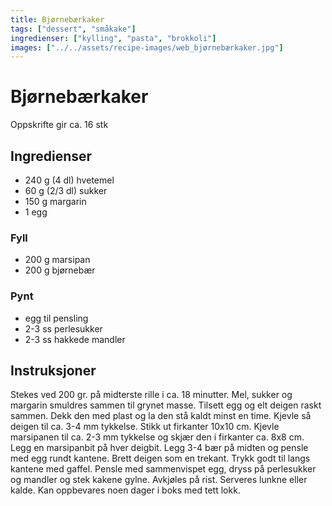 ```yaml
---
title: Bjørnebærkaker
tags: ["dessert", "småkake"]
ingredienser: ["kylling", "pasta", "brokkoli"]
images: ["../../assets/recipe-images/web_bjørnebærkaker.jpg"]
---
```


# Bjørnebærkaker

Oppskrifte gir ca. 16 stk

## Ingredienser

- 240 g (4 dl) hvetemel
- 60 g (2/3 dl) sukker
- 150 g margarin
- 1 egg

### Fyll

- 200 g marsipan
- 200 g bjørnebær

### Pynt

- egg til pensling
- 2-3 ss perlesukker
- 2-3 ss hakkede mandler

## Instruksjoner

Stekes ved 200 gr. på midterste rille i ca. 18 minutter. Mel, sukker og margarin smuldres sammen til grynet masse. Tilsett egg og elt deigen raskt sammen. Dekk den med plast og la den stå kaldt minst en time. Kjevle så deigen til ca. 3-4 mm tykkelse. Stikk ut firkanter 10x10 cm. Kjevle marsipanen til ca. 2-3 mm tykkelse og skjær den i firkanter ca. 8x8 cm. Legg en marsipanbit på hver deigbit. Legg 3-4 bær på midten og pensle med egg rundt kantene. Brett deigen som en trekant. Trykk godt til langs kantene med gaffel. Pensle med sammenvispet egg, dryss på perlesukker og mandler og stek kakene gylne. Avkjøles på rist. Serveres lunkne eller kalde. Kan oppbevares noen dager i boks med tett lokk.
